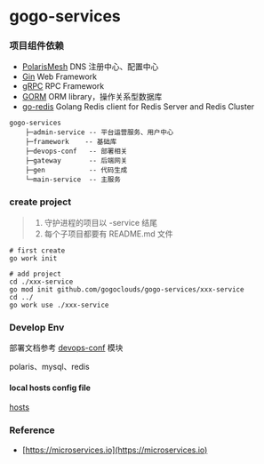 # gogo-services

### 项目组件依赖

- [PolarisMesh](https://polarismesh.cn) DNS 注册中心、配置中心
- [Gin](https://gin-gonic.com) Web Framework
- [gRPC](https://grpc.io) RPC Framework
- [GORM](https://gorm.io) ORM library，操作关系型数据库
- [go-redis](https://redis.uptrace.dev) Golang Redis client for Redis Server and Redis Cluster

```text
gogo-services
    ├─admin-service -- 平台运营服务、用户中心
    ├─framework    -- 基础库
    ├─devops-conf   -- 部署相关
    ├─gateway       -- 后端网关
    ├─gen           -- 代码生成
    └─main-service  -- 主服务
```

### create project

> 1. 守护进程的项目以 -service 结尾
> 2. 每个子项目都要有 README.md 文件

```shell
# first create
go work init
```

```shell
# add project
cd ./xxx-service
go mod init github.com/gogoclouds/gogo-services/xxx-service
cd ../
go work use ./xxx-service
```

### Develop Env

部署文档参考 [devops-conf](./devops-conf) 模块

polaris、mysql、redis

#### local hosts config file

[hosts](./devops-conf/hosts)

### Reference

- [https://microservices.io](https://microservices.io)